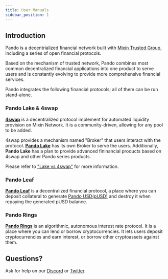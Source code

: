 ```yaml
---
title: User Manuals
sidebar_position: 1
---
```


## Introduction

Pando is a decentrialized financial network built with [Mixin Trusted Group](https://developers.mixin.one/document/mainnet/mtg), including a series of open financial protocols.

Based on the mechanism of trusted network, Pando combines most common decentralized financial applications into one product to serve users and is constantly evolving to provide more comprehensive financial services.

Pando integrates the following financial protocols; all of them can be run stand-alone.

### Pando Lake & 4swap

**[4swap](https://4swap.org)** is a decentralized protocol implement for automated liquidity provision on Mixin Network. It  is a community-driven, allowing for any pool to be added.

4swap provides a mechanism named "Broker" that users interact with the protocol. [**Pando Lake**](lake/intro)  has its own Broker to serve the users. Additionally, **Pando Lake** has a plan to provide advanced fininancial products based on 4swap and other Pando series products.

Please refer to ["Lake vs 4swap"](lake/faqs/lake-vs-4swap) for more information.

### Pando Leaf

[**Pando Leaf**](leaf/intro) is a decentralized financial protocol, a place where you can deposit collateral to generate  [Pando USD(pUSD)](leaf/pusd) and destroy it when repaying the generated pUSD balance.


### Pando Rings

[**Pando Rings**](rings/intro) is an algorithmic, autonomous interest rate protocol. It is a place where you can lend or borrow cryptocurrencies. It lets users deposit cryptocurrencies and earn interest, or borrow other cryptoassets against them.

## Questions?

Ask for help on our [Discord](https://discord.gg/CNS4QQ6w5u) or [Twitter](https://twitter.com/pando_im).